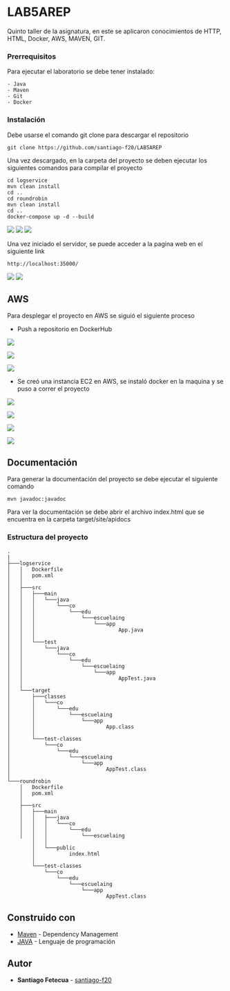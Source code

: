 # LAB5AREP

Quinto taller de la asignatura, en este se aplicaron conocimientos de HTTP, HTML, Docker, AWS, MAVEN, GIT.

### Prerrequisitos

Para ejecutar el laboratorio se debe tener instalado:

```
- Java
- Maven
- Git
- Docker
```

### Instalación

Debe usarse el comando git clone para descargar el repositorio

```
git clone https://github.com/santiago-f20/LAB5AREP
```
Una vez descargado, en la carpeta del proyecto se deben ejecutar los siguientes comandos para compilar el proyecto

```
cd logservice
mvn clean install
cd ..
cd roundrobin
mvn clean install
cd ..
docker-compose up -d --build
```

![](img/1.png)
![](img/2.png)
![](img/4.png)

Una vez iniciado el servidor, se puede acceder a la pagina web en el siguiente link

```
http://localhost:35000/
```

![](img/3.png)
![](img/12.png)

## AWS

Para desplegar el proyecto en AWS se siguió el siguiente proceso

* Push a repositorio en DockerHub

![](img/5.png)

![](img/6.png)

![](img/7.png)

* Se creó una instancia EC2 en AWS, se instaló docker en la maquina y se puso a correr el proyecto

![](img/11.png)

![](img/8.png)

![](img/9.png)


![](img/10.png)



## Documentación

Para generar la documentación del proyecto se debe ejecutar el siguiente comando

```
mvn javadoc:javadoc
```
Para ver la documentación se debe abrir el archivo index.html que se encuentra en la carpeta target/site/apidocs

### Estructura del proyecto

```
.
|
├───logservice
│   │   Dockerfile
│   │   pom.xml
│   │
│   ├───src
│   │   ├───main
│   │   │   └───java
│   │   │       └───co
│   │   │           └───edu
│   │   │               └───escuelaing
│   │   │                   └───app
│   │   │                           App.java
│   │   │
│   │   └───test
│   │       └───java
│   │           └───co
│   │               └───edu
│   │                   └───escuelaing
│   │                       └───app
│   │                               AppTest.java
│   │
│   └───target
│       ├───classes
│       │   └───co
│       │       └───edu
│       │           └───escuelaing
│       │               └───app
│       │                       App.class
│       │
│       └───test-classes
│           └───co
│               └───edu
│                   └───escuelaing
│                       └───app
│                               AppTest.class
│
└───roundrobin
    │   Dockerfile
    │   pom.xml
    │
    ├───src
    │   ├───main
    │   │   ├───java
    │   │   │   └───co
    │   │   │       └───edu
    │   │   │           └───escuelaing
        │   │
        │   └───public
        │           index.html
        │
        └───test-classes
            └───co
                └───edu
                    └───escuelaing
                        └───app
                                AppTest.class

```

## Construido con

* [Maven](https://maven.apache.org/) - Dependency Management
* [JAVA](https://www.java.com/es/download/) - Lenguaje de programación

## Autor

* **Santiago Fetecua** - [santiago-f20](https://github.com/santiago-f20)